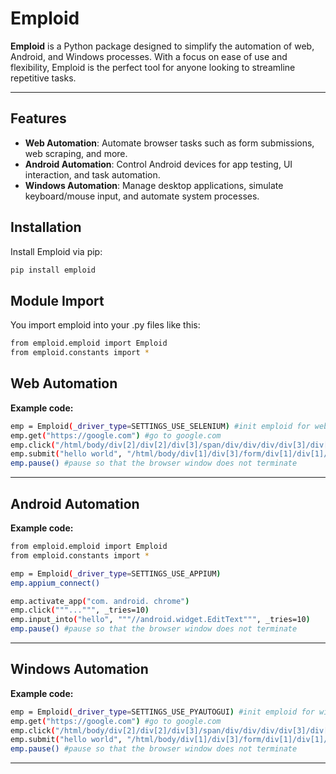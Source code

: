 # Emploid

**Emploid** is a Python package designed to simplify the automation of web, Android, and Windows processes. With a focus on ease of use and flexibility, Emploid is the perfect tool for anyone looking to streamline repetitive tasks.

---

## Features

- **Web Automation**: Automate browser tasks such as form submissions, web scraping, and more.
- **Android Automation**: Control Android devices for app testing, UI interaction, and task automation.
- **Windows Automation**: Manage desktop applications, simulate keyboard/mouse input, and automate system processes.

## Installation

Install Emploid via pip:

```bash
pip install emploid
```

## Module Import

You import emploid into your .py files like this:

```bash
from emploid.emploid import Emploid
from emploid.constants import *
```

## Web Automation
**Example code:**
```bash
emp = Emploid(_driver_type=SETTINGS_USE_SELENIUM) #init emploid for web
emp.get("https://google.com") #go to google.com
emp.click("/html/body/div[2]/div[2]/div[3]/span/div/div/div/div[3]/div[1]/button[2]/div") #click on popup accept button
emp.submit("hello world", "/html/body/div[1]/div[3]/form/div[1]/div[1]/div[1]/div/div[2]/textarea") #search for the string "hello world"
emp.pause() #pause so that the browser window does not terminate
```
---

## Android Automation
**Example code:**
```bash
from emploid.emploid import Emploid
from emploid.constants import *

emp = Emploid(_driver_type=SETTINGS_USE_APPIUM)
emp.appium_connect()

emp.activate_app("com. android. chrome")
emp.click("""...""", _tries=10)
emp.input_into("hello", """//android.widget.EditText""", _tries=10)
emp.pause() #pause so that the browser window does not terminate
```
---

## Windows Automation
**Example code:**
```bash
emp = Emploid(_driver_type=SETTINGS_USE_PYAUTOGUI) #init emploid for windows
emp.get("https://google.com") #go to google.com
emp.click("/html/body/div[2]/div[2]/div[3]/span/div/div/div/div[3]/div[1]/button[2]/div") #click on popup accept button
emp.submit("hello world", "/html/body/div[1]/div[3]/form/div[1]/div[1]/div[1]/div/div[2]/textarea") #search for the string "hello world"
emp.pause() #pause so that the browser window does not terminate
```
---


